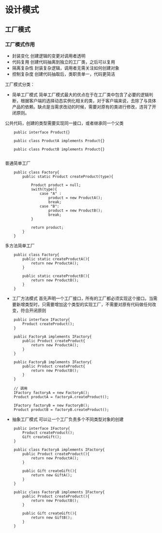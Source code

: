 # 设计模式

## 工厂模式

### 工厂模式作用
* 封装变化 创建逻辑的变更对调用者透明
* 代码复用 创建代码抽离到独立的工厂类，之后可以复用
* 隔离复杂性 封装复杂逻辑，调用者无需关注如何创建对象
* 控制复杂度 创建代码抽取后，类职责单一，代码更简洁


工厂模式分类：
* 简单工厂模式
简单工厂模式最大的优点在于在工厂类中包含了必要的逻辑判断，根据客户端的选择动态实例化相关的类，对于客户端来说，去除了与具体产品的依赖。缺点是当需求改动的时候，需要对原有的类进行修改，违背了开闭原则。

公共代码，创建的类型需要实现同一接口，或者继承同一个父类
```
    public interface Product{}

    public class ProductA implements Product{}

    public class ProductB implements Product{}
    
```

普通简单工厂
```
    public class Factory{
        public static Product createProduct(type){

            Product product = null;
            swith(type){
                case "A" :
                    product = new ProductA();
                    break;
                case "B":
                    product = new ProductB();
                    break;
            }

            return product;
        }
    }
```
多方法简单工厂
```
    public class Factory{
        public static createProductA(){
            return new ProductA();
        }

        public static createProductB(){
            return new ProductB();
        }
    }
```


* 工厂方法模式
首先声明一个工厂接口，所有的工厂都必须实现这个接口。当需要新增类型时，只需要增加这个类型的实现工厂，不需要对原有代码做任何改变，符合开闭原则
```
    public interface IFactory{
        Product createProduct();
    }

    public FactoryA implements IFactory{
        public Product createProduct{
            return new ProductA();
        }
    }

    public FactoryB implements IFactory{
        public Product createProduct{
            return new ProductB();
        }
    }

    // 调用
    IFactory factoryA = new FactoryA();
    Product productA = factoryA.createProduct();

    IFactory factoryB = new FactoryB();
    Product productB = factoryB.createProduct();
```
* 抽象工厂模式
可以让一个工厂负责多个不同类型对象的创建
```
    public interface IFactory{
        Product createProduct();
        Gift createGift();
    }

    public class FactoryA implements IFactory{
        public Product createProduct(){
            return new ProductA();
        }

        public Gift createGift(){
            return new GiftA();
        }
    }

    public class FactoryB implements IFactory{
        public Product createProduct(){
            return new ProductB();
        }

        public Gift createGift(){
            return new GiftB();
        }
    }
```
